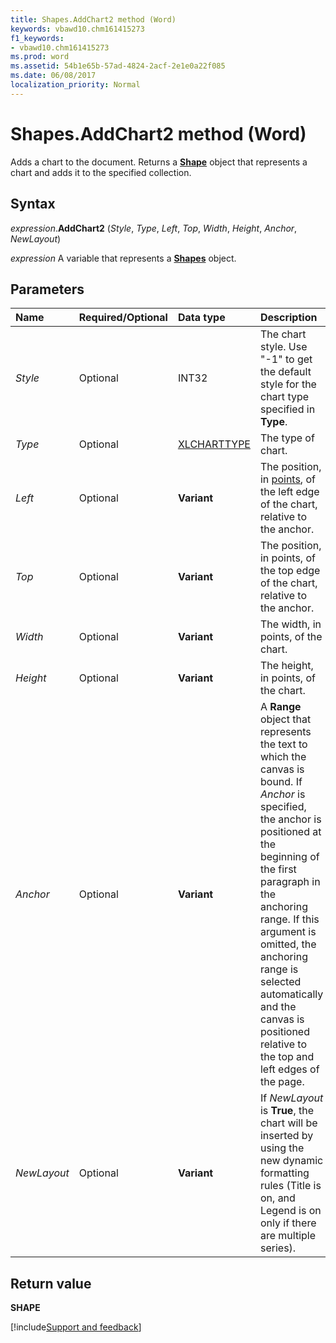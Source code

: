 ```yaml
---
title: Shapes.AddChart2 method (Word)
keywords: vbawd10.chm161415273
f1_keywords:
- vbawd10.chm161415273
ms.prod: word
ms.assetid: 54b1e65b-57ad-4824-2acf-2e1e0a22f085
ms.date: 06/08/2017
localization_priority: Normal
---
```



# Shapes.AddChart2 method (Word)

Adds a chart to the document. Returns a **[Shape](Word.Shape.md)** object that represents a chart and adds it to the specified collection.


## Syntax

_expression_.**AddChart2** (_Style_, _Type_, _Left_, _Top_, _Width_, _Height_, _Anchor_, _NewLayout_)

_expression_ A variable that represents a **[Shapes](Word.shapes.md)** object.


## Parameters

|Name|Required/Optional|Data type|Description|
|:-----|:-----|:-----|:-----|
| _Style_|Optional|INT32|The chart style. Use "-1" to get the default style for the chart type specified in  **Type**.|
| _Type_|Optional|[XLCHARTTYPE](Excel.XlChartType.md)|The type of chart.|
| _Left_|Optional|**Variant**|The position, in [points](../language/glossary/vbe-glossary.md#point), of the left edge of the chart, relative to the anchor.|
| _Top_|Optional|**Variant**|The position, in points, of the top edge of the chart, relative to the anchor.|
| _Width_|Optional|**Variant**|The width, in points, of the chart.|
| _Height_|Optional|**Variant**|The height, in points, of the chart.|
| _Anchor_|Optional|**Variant**|A **Range** object that represents the text to which the canvas is bound. If _Anchor_ is specified, the anchor is positioned at the beginning of the first paragraph in the anchoring range. If this argument is omitted, the anchoring range is selected automatically and the canvas is positioned relative to the top and left edges of the page.|
| _NewLayout_|Optional|**Variant**|If _NewLayout_ is **True**, the chart will be inserted by using the new dynamic formatting rules (Title is on, and Legend is on only if there are multiple series).|

## Return value

**SHAPE**



[!include[Support and feedback](~/includes/feedback-boilerplate.md)]